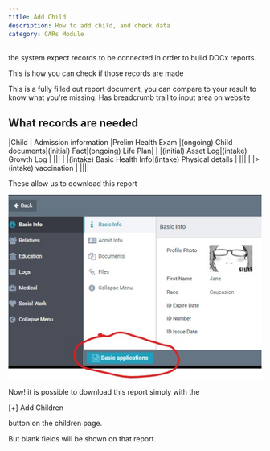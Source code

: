 ```yaml
---
title: Add Child
description: How to add child, and check data
category: CARs Module
---
```


the system expect records to be connected in order to build DOCx reports.

This is how you can check if those records are made

This is a fully filled out report document, you can compare to your result to know what you're missing. Has breadcrumb trail to input area on website


## What records are needed
|Child |	Admission information |Prelim Health Exam	|(ongoing) Child documents|(initial) Fact|(ongoing) Life Plan|
|  |(initial) Asset Log|(intake) Growth Log		|	|||
|  |(intake) Basic Health Info|(intake) Physical details	|	|||
|  |> (intake) vaccination 	|			||||

These allow us to download this report

![](images/getreport.jpg)

Now! it is possible to download this report simply with the 

[+] Add Children

button on the children page.


But blank fields will be shown on that report. 
